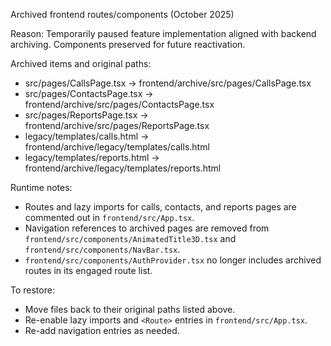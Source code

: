 Archived frontend routes/components (October 2025)

Reason: Temporarily paused feature implementation aligned with backend archiving. Components preserved for future reactivation.

Archived items and original paths:

- src/pages/CallsPage.tsx -> frontend/archive/src/pages/CallsPage.tsx
- src/pages/ContactsPage.tsx -> frontend/archive/src/pages/ContactsPage.tsx
- src/pages/ReportsPage.tsx -> frontend/archive/src/pages/ReportsPage.tsx
- legacy/templates/calls.html -> frontend/archive/legacy/templates/calls.html
- legacy/templates/reports.html -> frontend/archive/legacy/templates/reports.html

Runtime notes:

- Routes and lazy imports for calls, contacts, and reports pages are commented out in `frontend/src/App.tsx`.
- Navigation references to archived pages are removed from `frontend/src/components/AnimatedTitle3D.tsx` and `frontend/src/components/NavBar.tsx`.
- `frontend/src/components/AuthProvider.tsx` no longer includes archived routes in its engaged route list.

To restore:

- Move files back to their original paths listed above.
- Re-enable lazy imports and `<Route>` entries in `frontend/src/App.tsx`.
- Re-add navigation entries as needed.

